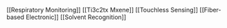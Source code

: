 [[Respiratory Monitoring]]
[[Ti3c2tx Mxene]]
[[Touchless Sensing]]
[[Fiber-based Electronic]]
[[Solvent Recognition]]
